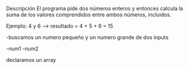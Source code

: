 Descripción
El programa pide dos números enteros y entonces calcula la suma de los valores comprendidos entre ambos números, incluidos. 

Ejemplo: 4 y 6 --> resultado = 4 + 5 + 6 = 15


-buscamos un numero pequeño y  un numero grande de dos inputs

-num1
-num2



declaramos un array 
